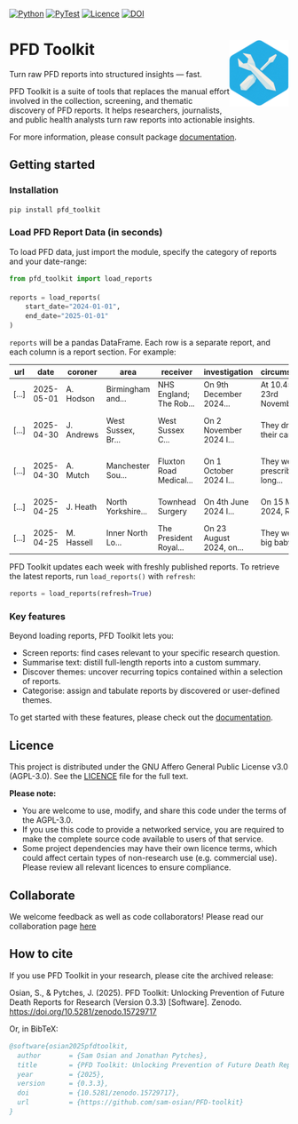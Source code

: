 [![Python](https://img.shields.io/pypi/pyversions/pfd-toolkit)](https://pypi.org/project/pfd-toolkit/)
[![PyTest](https://github.com/sam-osian/pfd-toolkit/actions/workflows/test.yml/badge.svg?label=pytest)](https://github.com/sam-osian/pfd-toolkit/actions/workflows/test.yml)
[![Licence](https://img.shields.io/github/license/sam-osian/PFD-toolkit)](LICENCE)
[![DOI](https://zenodo.org/badge/941220174.svg)](https://doi.org/10.5281/zenodo.15729717)

# PFD Toolkit <a href='https://github.com/sam-osian/pfd-toolkit'><img src='docs/assets/badge.png' align="right" height="120" /></a>

Turn raw PFD reports into structured insights — fast.

PFD Toolkit is a suite of tools that replaces the manual effort involved in the collection, screening, and thematic discovery of PFD reports. It helps researchers, journalists, and public health analysts turn raw reports into actionable insights.

For more information, please consult package [documentation](https://sam-osian.github.io/PFD-toolkit/).

## Getting started


### Installation


```bash
pip install pfd_toolkit
```


### Load PFD Report Data (in seconds)

To load PFD data, just import the module, specify the category of reports and your date-range:

```python
from pfd_toolkit import load_reports

reports = load_reports(
    start_date="2024-01-01",
    end_date="2025-01-01"
)
```

`reports` will be a pandas DataFrame. Each row is a separate report, and each column is a report section. For example:


| url                        | date       | coroner    | area                        | receiver                | investigation           | circumstances                 | concerns                   |
|----------------------------|------------|------------|-----------------------------|-------------------------|-------------------------|-------------------------------|----------------------------|
| [...]            | 2025-05-01 | A. Hodson  | Birmingham and...    | NHS England; The Rob... | On 9th December 2024... | At 10.45am on 23rd November...| To The Robert Jones... |
| [...]           | 2025-04-30 | J. Andrews | West Sussex, Br...| West Sussex C... | On 2 November 2024 I... | They drove their car into...   | The inquest was told t...  |
| [...]            | 2025-04-30 | A. Mutch   | Manchester Sou...            | Fluxton Road Medical... | On 1 October 2024 I...  | They were prescribed long...   | The inquest heard evide... |
| [...]            | 2025-04-25 | J. Heath   | North Yorkshire...   | Townhead Surgery        | On 4th June 2024 I...   | On 15 March 2024, Richar...    | When a referral docume...  |
| [...]            | 2025-04-25 | M. Hassell | Inner North Lo...          | The President Royal...  | On 23 August 2024, on...| They were a big baby and...    | With the benefit of a m... |


PFD Toolkit updates each week with freshly published reports. To retrieve the latest reports, run `load_reports()` with `refresh`:

```py
reports = load_reports(refresh=True)
```

### Key features

Beyond loading reports, PFD Toolkit lets you:
 * Screen reports: find cases relevant to your specific research question.
 * Summarise text: distill full-length reports into a custom summary.
 * Discover themes: uncover recurring topics contained within a selection of reports.
 * Categorise: assign and tabulate reports by discovered or user-defined themes.

To get started with these features, please check out the [documentation](https://sam-osian.github.io/PFD-toolkit/).


## Licence

This project is distributed under the GNU Affero General Public License v3.0 (AGPL-3.0). See the [LICENCE](./LICENCE) file for the full text.

**Please note:**
- You are welcome to use, modify, and share this code under the terms of the AGPL-3.0.
- If you use this code to provide a networked service, you are required to make the complete source code available to users of that service.
- Some project dependencies may have their own licence terms, which could affect certain types of non-research use (e.g. commercial use). Please review all relevant licences to ensure compliance.



## Collaborate

We welcome feedback as well as code collaborators! Please read our collaboration page [here](https://sam-osian.github.io/PFD-toolkit/contribute/)



## How to cite

If you use PFD Toolkit in your research, please cite the archived release:

Osian, S., & Pytches, J. (2025). PFD Toolkit: Unlocking Prevention of Future Death Reports for Research (Version 0.3.3) [Software]. Zenodo. https://doi.org/10.5281/zenodo.15729717

Or, in BibTeX:

```bibtex
@software{osian2025pfdtoolkit,
  author       = {Sam Osian and Jonathan Pytches},
  title        = {PFD Toolkit: Unlocking Prevention of Future Death Reports for Research},
  year         = {2025},
  version      = {0.3.3},
  doi          = {10.5281/zenodo.15729717},
  url          = {https://github.com/sam-osian/PFD-toolkit}
}
```